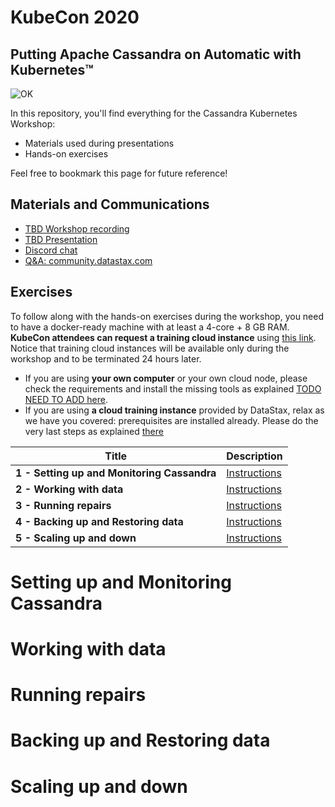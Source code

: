 # KubeCon 2020
##  Putting Apache Cassandra on Automatic with Kubernetes™

![OK](https://github.com/DataStax-Academy/kubecon-cassandra-workshop/blob/master/3-materials/images/00-screenplay.png?raw=true)

In this repository, you'll find everything for the Cassandra Kubernetes Workshop:
- Materials used during presentations
- Hands-on exercises

Feel free to bookmark this page for future reference!

## Materials and Communications

* [TBD Workshop recording](https://youtu.be/nRf2M4OjGpU)
* [TBD  Presentation](3-materials/presentation.pdf)
* [Discord chat](https://bit.ly/cassandra-workshop)
* [Q&A: community.datastax.com](https://community.datastax.com)

## Exercises

To follow along with the hands-on exercises during the workshop, you need to have a docker-ready machine with at least a 4-core + 8 GB RAM. **KubeCon attendees can request a training cloud instance** using [this link](https://kubecon2020.datastaxtraining.com/). Notice that training cloud instances will be available only during the workshop and to be terminated 24 hours later.

* If you are using **your own computer** or your own cloud node, please check the requirements and install the missing tools as explained [TODO NEED TO ADD here](./0-setup-your-cluster-own).
* If you are using **a cloud training instance** provided by DataStax, relax as we have you covered: prerequisites are installed already. Please do the very last steps as explained [there](./0-setup-your-cluster-datastax)

| Title  | Description
|---|---|
| **1 - Setting up and Monitoring Cassandra** | [Instructions](#Setting-up-and-Monitoring-Cassandra)  |
| **2 - Working with data** | [Instructions](#Working-with-data)  |
| **3 - Running repairs** | [Instructions](#Running-repairs)  |
| **4 - Backing up and Restoring data** | [Instructions](#Backing-up-and-Restoring-data)  |
| **5 - Scaling up and down** | [Instructions](#Scaling-up-and-down)  |

# Setting up and Monitoring Cassandra
# Working with data
# Running repairs
# Backing up and Restoring data
# Scaling up and down